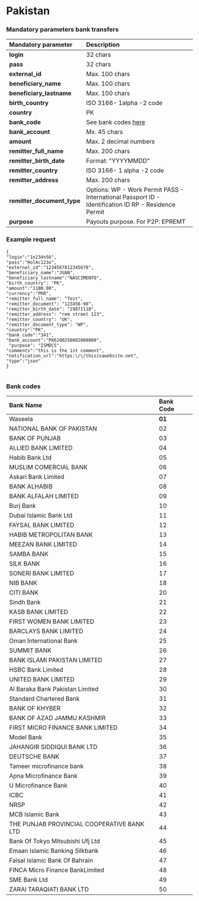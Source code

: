 # Pakistan

### Mandatory parameters bank transfers 

| **Mandatory parameter** | **Description** |
| :--- | :--- |
| **login** | 32 chars |
| **pass** | 32 chars |
| **external\_id** | Max. 100 chars |
| **beneficiary\_name** | Max. 100 chars |
| **beneficiary\_lastname** | Max. 100 chars |
| **birth\_country** | ISO 3166- 1alpha -2 code |
| **country** | PK |
| **bank\_code** | See bank codes [here](pakistan.md#bank-codes) |
| **bank\_account** | Mx. 45 chars |
| **amount** | Max. 2 decimal numbers |
| **remitter\_full\_name** | Max. 200 chars |
| **remitter\_birth\_date** | Format: "YYYYMMDD" |
| **remitter\_country** | ISO 3166- 1 alpha -2 code |
| **remitter\_address** | Max. 200 chars |
| **remitter\_document\_type** | Options: WP - Work Permit PASS - International Passport ID - Identification ID RP - Residence Permit |
| **purpose** | Payouts purpose. For P2P: EPREMT |

### Example request

```text
{
"login":"1n234n56",
"pass":"HolAc123o",
"external_id":"1234567812345678",
"beneficiary_name":"JUAN",
"beneficiary_lastname":"NASCIMENTO",
"birth_country": "PK",
"amount":"1100.00",
"currency":"PKR",
"remitter_full_name": "Test",
"remitter_document": "123456-98",
"remitter_birth_date": "19871110",
"remitter_address": "rem street 123",
"remitter_country": "UK",
"remitter_document_type": "WP",
"country":"PK",
"bank_code":"341",
"bank_account":"PK6200250002000000",
 "purpose": "ISMDCS",
"comments":"this is the 1st comment",
"notification_url":"https:\/\/thisisawebsite.net",
"type":"json"
}


```

### **Bank codes**

| Bank Name | Bank Code |
| :--- | :--- |
| Waseela | **01** |
| NATIONAL BANK OF PAKISTAN | 02 |
|  BANK OF PUNJAB | 03 |
| ALLIED BANK LIMITED | 04 |
| Habib Bank Ltd | 05 |
| MUSLIM COMERCIAL BANK  | 06 |
| Askari Bank Limited | 07 |
|  BANK ALHABIB | 08 |
| BANK ALFALAH LIMITED | 09 |
| Burj Bank | 10 |
| Dubai Islamic Bank Ltd  | 11 |
| FAYSAL BANK LIMITED | 12 |
| HABIB METROPOLITAN BANK | 13 |
| MEEZAN BANK LIMITED | 14 |
| SAMBA BANK | 15 |
| SILK BANK  | 16 |
| SONERI BANK LIMITED | 17 |
| NIB BANK  | 18 |
| CITI BANK  | 20 |
| Sindh Bank | 21 |
| KASB BANK LIMITED | 22 |
| FIRST WOMEN BANK LIMITED | 23 |
| BARCLAYS BANK LIMITED  | 24 |
| Oman International Bank | 25 |
| SUMMIT BANK  | 26 |
| BANK ISLAMI PAKISTAN LIMITED | 27 |
| HSBC Bank Limited | 28 |
| UNITED BANK LIMITED | 29 |
| Al Baraka Bank Pakistan Limited | 30 |
| Standard Chartered Bank | 31 |
| BANK OF KHYBER | 32 |
| BANK OF AZAD  JAMMU KASHMIR | 33 |
| FIRST MICRO FINANCE BANK LIMITED | 34 |
| Model Bank | 35 |
| JAHANGIR SIDDIQUI BANK LTD  | 36 |
| DEUTSCHE BANK  | 37 |
| Tameer microfinance bank | 38 |
| Apna Microfinance Bank | 39 |
| U Microfinance Bank | 40 |
| ICBC  | 41 |
| NRSP | 42 |
| MCB Islamic Bank | 43 |
| THE PUNJAB PROVINCIAL COOPERATIVE BANK LTD  | 44 |
| Bank Of Tokyo Mitsubishi Ufj Ltd | 45 |
| Emaan Islamic Banking Silkbank  | 46 |
| Faisal Islamic Bank Of Bahrain | 47 |
| FINCA Micro Finance BankLimited | 48 |
| SME Bank Ltd | 49 |
| ZARAI TARAQIATI BANK LTD | 50 |

